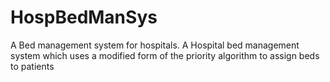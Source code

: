 # HospBedManSys
A Bed management system for hospitals.
A Hospital bed management system which uses a modified form of the priority algorithm to assign beds to patients
